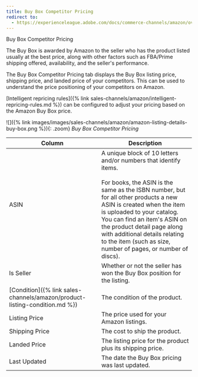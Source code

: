```yaml
---
title: Buy Box Competitor Pricing
redirect to:
  - https://experienceleague.adobe.com/docs/commerce-channels/amazon/overview.html
---
```


Buy Box Competitor Pricing

The Buy Box is awarded by Amazon to the seller who has the product listed usually at the best price, along with other factors such as FBA/Prime shipping offered, availability, and the seller's performance.

The Buy Box Competitor Pricing tab displays the Buy Box listing price, shipping price, and landed price of your competitors. This can be used to understand the price positioning of your competitors on Amazon.

[Intelligent repricing rules]({% link sales-channels/amazon/intelligent-repricing-rules.md %}) can be configured to adjust your pricing based on the Amazon Buy Box price.

![]({% link images/images/sales-channels/amazon/amazon-listing-details-buy-box.png %}){: .zoom}
_Buy Box Competitor Pricing_

|Column|Description|
|--- |--- |
|ASIN|A unique block of 10 letters and/or numbers that identify items.<br/><br/>For books, the ASIN is the same as the ISBN number, but for all other products a new ASIN is created when the item is uploaded to your catalog. You can find an item's ASIN on the product detail page along with additional details relating to the item (such as size, number of pages, or number of discs). |
|Is Seller|Whether or not the seller has won the Buy Box position for the listing. |
|[Condition]({% link sales-channels/amazon/product-listing-condition.md %})|The condition of the product. |
|Listing Price|The price used for your Amazon listings. |
|Shipping Price|The cost to ship the product. |
|Landed Price|The listing price for the product plus its shipping price. |
|Last Updated|The date the Buy Box pricing was last updated. |
